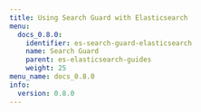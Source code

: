 ```yaml
---
title: Using Search Guard with Elasticsearch
menu:
  docs_0.8.0:
    identifier: es-search-guard-elasticsearch
    name: Search Guard
    parent: es-elasticsearch-guides
    weight: 25
menu_name: docs_0.8.0
info:
  version: 0.8.0
---
```


